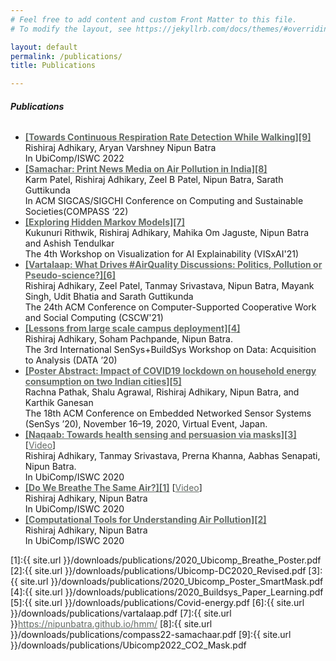 ```yaml
---
# Feel free to add content and custom Front Matter to this file.
# To modify the layout, see https://jekyllrb.com/docs/themes/#overriding-theme-defaults

layout: default
permalink: /publications/
title: Publications

---
```

<style type="text/css">

	a {
		color: #626964
	}
	a:visited {
		color: #626964
	}

</style>

###### **Publications**
- <span style="color:#626964; text-decoration:underline;"><b>[Towards Continuous Respiration Rate Detection While Walking][9]</b></span><br>Rishiraj Adhikary, Aryan Varshney Nipun Batra<br>In UbiComp/ISWC 2022
- <span style="color:#626964; text-decoration:underline;"><b>[Samachar: Print News Media on Air Pollution in India][8]</b></span><br>Karm Patel, Rishiraj Adhikary, Zeel B Patel, Nipun Batra, Sarath Guttikunda<br>In ACM SIGCAS/SIGCHI Conference on Computing and Sustainable Societies(COMPASS ‘22)
- <span style="color:#626964; text-decoration:underline;"><b>[Exploring Hidden Markov Models][7]</b></span><br>Kukunuri Rithwik, Rishiraj Adhikary, Mahika Om Jaguste, Nipun Batra and Ashish Tendulkar<br>The 4th Workshop on
Visualization for AI Explainability (VISxAI'21)
- <span style="color:#626964; text-decoration:underline;"><b>[Vartalaap: What Drives #AirQuality Discussions: Politics, Pollution or Pseudo-science?][6]</b></span><br>Rishiraj Adhikary, Zeel Patel, Tanmay Srivastava, Nipun Batra, Mayank Singh, Udit Bhatia and Sarath Guttikunda <br>The 24th ACM Conference on Computer-Supported Cooperative Work and Social Computing (CSCW'21)
- <span style="color:#626964; text-decoration:underline;"><b>[Lessons from large scale campus deployment][4]</b></span><br>Rishiraj Adhikary, Soham Pachpande, Nipun Batra. <br>The 3rd International SenSys+BuildSys Workshop on Data: Acquisition to Analysis (DATA ’20)
- <span style="color:#626964; text-decoration:underline;"><b>[Poster Abstract: Impact of COVID19 lockdown on household energy consumption on two Indian cities][5]</b></span><br>Rachna Pathak, Shalu Agrawal, Rishiraj Adhikary, Nipun Batra, and Karthik Ganesan<br>The 18th ACM Conference on Embedded Networked Sensor Systems (SenSys ’20), November 16–19, 2020, Virtual Event, Japan.
- <span style="color:#626964; text-decoration:underline;"><b>[Naqaab: Towards health sensing and persuasion via masks][3]</b></span> [[Video](https://www.youtube.com/watch?v=r1itT2J1iks)]<br>Rishiraj Adhikary, Tanmay Srivastava, Prerna Khanna, Aabhas Senapati, Nipun Batra. <br>In UbiComp/ISWC 2020
- <span style="color:#626964; text-decoration:underline;"><b>[Do We Breathe The Same Air?][1]</b></span> [[Video](https://www.youtube.com/watch?v=eRHxXTMms3w)]<br>Rishiraj Adhikary, Nipun Batra <br>In UbiComp/ISWC 2020
- <span style="color:#626964; text-decoration:underline;"><b>[Computational Tools for Understanding Air Pollution][2]</b></span><br>Rishiraj Adhikary, Nipun Batra <br>In UbiComp/ISWC 2020

[1]:{{ site.url }}/downloads/publications/2020_Ubicomp_Breathe_Poster.pdf
[2]:{{ site.url }}/downloads/publications/Ubicomp-DC2020_Revised.pdf
[3]:{{ site.url }}/downloads/publications/2020_Ubicomp_Poster_SmartMask.pdf
[4]:{{ site.url }}/downloads/publications/2020_Buildsys_Paper_Learning.pdf
[5]:{{ site.url }}/downloads/publications/Covid-energy.pdf
[6]:{{ site.url }}/downloads/publications/vartalaap.pdf
[7]:{{ site.url }}https://nipunbatra.github.io/hmm/
[8]:{{ site.url }}/downloads/publications/compass22-samachaar.pdf
[9]:{{ site.url }}/downloads/publications/Ubicomp2022_CO2_Mask.pdf

